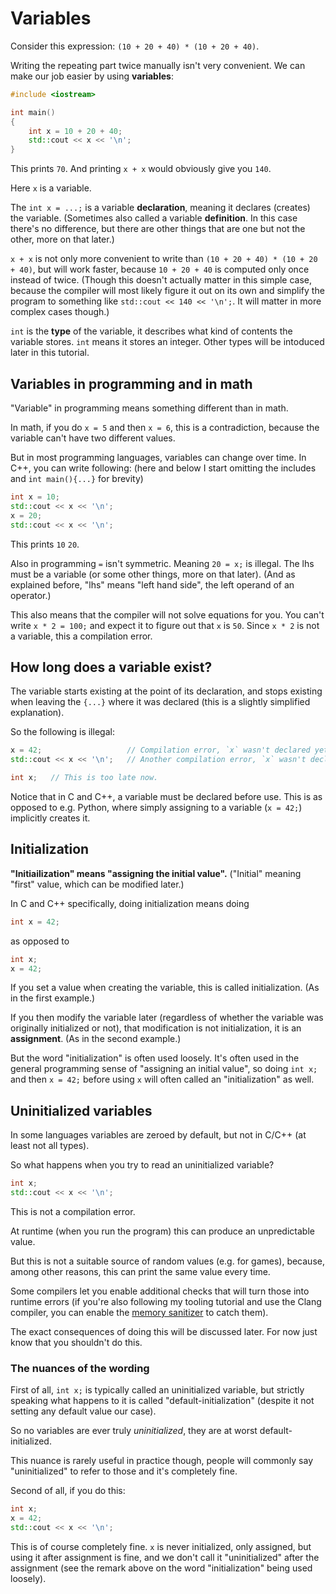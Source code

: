 # Variables

Consider this expression: `(10 + 20 + 40) * (10 + 20 + 40)`.

Writing the repeating part twice manually isn't very convenient. We can make our job easier by using **variables**:

```cpp
#include <iostream>

int main()
{
    int x = 10 + 20 + 40;
    std::cout << x << '\n';
}
```
This prints `70`. And printing `x + x` would obviously give you `140`.

Here `x` is a variable.

The `int x = ...;` is a variable **declaration**, meaning it declares (creates) the variable. (Sometimes also called a variable **definition**. In this case there's no difference, but there are other things that are one but not the other, more on that later.)

`x + x` is not only more convenient to write than `(10 + 20 + 40) * (10 + 20 + 40)`, but will work faster, because `10 + 20 + 40` is computed only once instead of twice. (Though this doesn't actually matter in this simple case, because the compiler will most likely figure it out on its own and simplify the program to something like `std::cout << 140 << '\n';`. It will matter in more complex cases though.)

`int` is the **type** of the variable, it describes what kind of contents the variable stores. `int` means it stores an integer. Other types will be intoduced later in this tutorial.

## Variables in programming and in math

"Variable" in programming means something different than in math.

In math, if you do `x = 5` and then `x = 6`, this is a contradiction, because the variable can't have two different values.

But in most programming languages, variables can change over time. In C++, you can write following: (here and below I start omitting the includes and `int main(){...}` for brevity)

```cpp
int x = 10;
std::cout << x << '\n';
x = 20;
std::cout << x << '\n';
```
This prints `10` `20`.

Also in programming `=` isn't symmetric. Meaning `20 = x;` is illegal. The lhs must be a variable (or some other things, more on that later). (And as explained before, "lhs" means "left hand side", the left operand of an operator.)

This also means that the compiler will not solve equations for you. You can't write `x * 2 = 100;` and expect it to figure out that `x` is `50`. Since `x * 2` is not a variable, this a compilation error.

## How long does a variable exist?

The variable starts existing at the point of its declaration, and stops existing when leaving the `{...}` where it was declared (this is a slightly simplified explanation).

So the following is illegal:
```cpp
x = 42;                   // Compilation error, `x` wasn't declared yet.
std::cout << x << '\n';   // Another compilation error, `x` wasn't declared yet.

int x;   // This is too late now.
```

Notice that in C and C++, a variable must be declared before use. This is as opposed to e.g. Python, where simply assigning to a variable (`x = 42;`) implicitly creates it.


## Initialization

**"Initiailization" means "assigning the initial value".** ("Initial" meaning "first" value, which can be modified later.)

In C and C++ specifically, doing initialization means doing
```cpp
int x = 42;
```
as opposed to
```cpp
int x;
x = 42;
```

If you set a value when creating the variable, this is called initialization. (As in the first example.)

If you then modify the variable later (regardless of whether the variable was originally initialized or not), that modification is not initialization, it is an **assignment**. (As in the second example.)

But the word "initialization" is often used loosely. It's often used in the general programming sense of "assigning an initial value", so doing `int x;` and then `x = 42;` before using `x` will often called an "initialization" as well.

## Uninitialized variables

In some languages variables are zeroed by default, but not in C/C++ (at least not all types).

So what happens when you try to read an uninitialized variable?

```cpp
int x;
std::cout << x << '\n';
```

This is not a compilation error.

At runtime (when you run the program) this can produce an unpredictable value.

But this is not a suitable source of random values (e.g. for games), because, among other reasons, this can print the same value every time.

Some compilers let you enable additional checks that will turn those into runtime errors (if you're also following my tooling tutorial and use the Clang compiler, you can enable the [memory sanitizer](/tooling/articles/recommended_compiler_flags.md) to catch them).

The exact consequences of doing this will be discussed later. For now just know that you shouldn't do this.

### The nuances of the wording

First of all, `int x;` is typically called an uninitialized variable, but strictly speaking what happens to it is called "default-initialization" (despite it not setting any default value our case).

So no variables are ever truly *uninitialized*, they are at worst default-initialized.

This nuance is rarely useful in practice though, people will commonly say "uninitialized" to refer to those and it's completely fine.

Second of all, if you do this:
```cpp
int x;
x = 42;
std::cout << x << '\n';
```
This is of course completely fine. `x` is never initialized, only assigned, but using it after assignment is fine, and we don't call it "uninitialized" after the assignment (see the remark above on the word "initialization" being used loosely).
